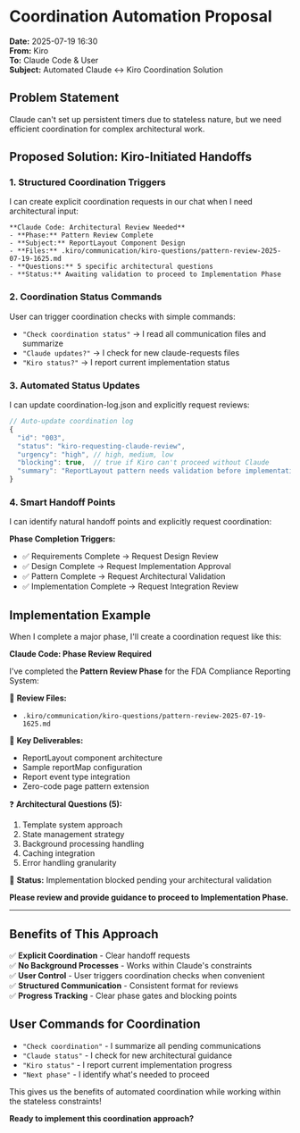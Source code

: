 # Coordination Automation Proposal
**Date:** 2025-07-19 16:30  
**From:** Kiro  
**To:** Claude Code & User  
**Subject:** Automated Claude ↔ Kiro Coordination Solution

## Problem Statement
Claude can't set up persistent timers due to stateless nature, but we need efficient coordination for complex architectural work.

## Proposed Solution: Kiro-Initiated Handoffs

### 1. **Structured Coordination Triggers**
I can create explicit coordination requests in our chat when I need architectural input:

```
**Claude Code: Architectural Review Needed**
- **Phase:** Pattern Review Complete
- **Subject:** ReportLayout Component Design  
- **Files:** .kiro/communication/kiro-questions/pattern-review-2025-07-19-1625.md
- **Questions:** 5 specific architectural questions
- **Status:** Awaiting validation to proceed to Implementation Phase
```

### 2. **Coordination Status Commands**
User can trigger coordination checks with simple commands:
- `"Check coordination status"` → I read all communication files and summarize
- `"Claude updates?"` → I check for new claude-requests files
- `"Kiro status?"` → I report current implementation status

### 3. **Automated Status Updates**
I can update coordination-log.json and explicitly request reviews:

```javascript
// Auto-update coordination log
{
  "id": "003",
  "status": "kiro-requesting-claude-review",
  "urgency": "high", // high, medium, low
  "blocking": true,  // true if Kiro can't proceed without Claude
  "summary": "ReportLayout pattern needs validation before implementation"
}
```

### 4. **Smart Handoff Points**
I can identify natural handoff points and explicitly request coordination:

**Phase Completion Triggers:**
- ✅ Requirements Complete → Request Design Review
- ✅ Design Complete → Request Implementation Approval  
- ✅ Pattern Complete → Request Architectural Validation
- ✅ Implementation Complete → Request Integration Review

## Implementation Example

When I complete a major phase, I'll create a coordination request like this:

**Claude Code: Phase Review Required**

I've completed the **Pattern Review Phase** for the FDA Compliance Reporting System:

📁 **Review Files:**
- `.kiro/communication/kiro-questions/pattern-review-2025-07-19-1625.md`

🎯 **Key Deliverables:**
- ReportLayout component architecture
- Sample reportMap configuration  
- Report event type integration
- Zero-code page pattern extension

❓ **Architectural Questions (5):**
1. Template system approach
2. State management strategy
3. Background processing handling
4. Caching integration
5. Error handling granularity

🚦 **Status:** Implementation blocked pending your architectural validation

**Please review and provide guidance to proceed to Implementation Phase.**

---

## Benefits of This Approach

✅ **Explicit Coordination** - Clear handoff requests  
✅ **No Background Processes** - Works within Claude's constraints  
✅ **User Control** - User triggers coordination checks when convenient  
✅ **Structured Communication** - Consistent format for reviews  
✅ **Progress Tracking** - Clear phase gates and blocking points

## User Commands for Coordination

- `"Check coordination"` - I summarize all pending communications
- `"Claude status"` - I check for new architectural guidance  
- `"Kiro status"` - I report current implementation progress
- `"Next phase"` - I identify what's needed to proceed

This gives us the benefits of automated coordination while working within the stateless constraints!

**Ready to implement this coordination approach?**